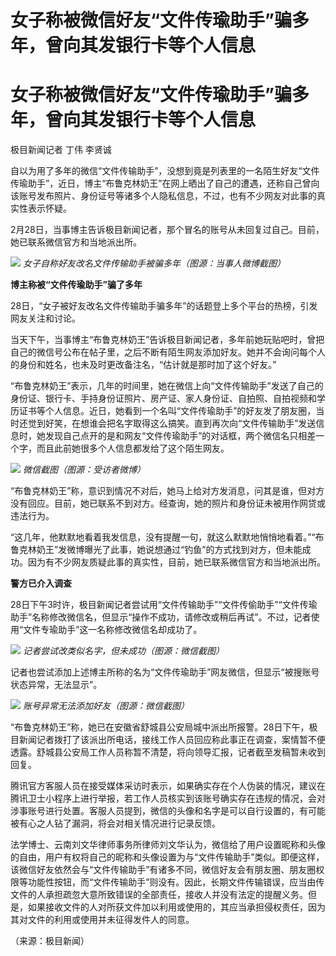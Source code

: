 # 女子称被微信好友“文件传瑜助手”骗多年，曾向其发银行卡等个人信息

# 女子称被微信好友“文件传瑜助手”骗多年，曾向其发银行卡等个人信息

极目新闻记者 丁伟 李贤诚

自以为用了多年的微信“文件传输助手”，没想到竟是列表里的一名陌生好友“文件传瑜助手”，近日，博主“布鲁克林奶王”在网上晒出了自己的遭遇，还称自己曾向该账号发布照片、身份证号等诸多个人隐私信息，不过，也有不少网友对此事的真实性表示怀疑。

2月28日，当事博主告诉极目新闻记者，那个冒名的账号从未回复过自己。目前，她已联系微信官方和当地派出所。

![](https://inews.gtimg.com/om_bt/O1NTZRFyVNz44uEhVpQoTtAnG9yHcqTAinn42-GflajFIAA/1000)
_女子自称好友改名文件传输助手被骗多年（图源：当事人微博截图）_

**博主称被“文件传瑜助手”骗了多年**

28日，“女子被好友改名文件传输助手骗多年”的话题登上多个平台的热榜，引发网友关注和讨论。

当天下午，当事博主“布鲁克林奶王”告诉极目新闻记者，多年前她玩贴吧时，曾把自己的微信号公布在帖子里，之后不断有陌生网友添加好友。她并不会询问每个人的身份和姓名，也未及时更改备注名，“估计就是那时加了这个好友。”

“布鲁克林奶王”表示，几年的时间里，她在微信上向“文件传输助手”发送了自己的身份证、银行卡、手持身份证照片、房产证、家人身份证、自拍照、自拍视频和学历证书等个人信息。近日，她看到一个名叫“文件传瑜助手”的好友发了朋友圈，当时还觉到好笑，在想谁会把名字取得这么搞笑。直到再次向“文件传输助手”发送信息时，她发现自己点开的是和网友“文件传瑜助手”的对话框，两个微信名只相差一个字，而且此前她很多个人信息都发给了这个陌生网友。

![](https://inews.gtimg.com/om_bt/OcwjLchvSEMiaOKkQ12i91njS99aC-P9I4QaDmhx2UVbsAA/1000)
_微信截图（图源：受访者微博）_

“布鲁克林奶王”称，意识到情况不对后，她马上给对方发消息，问其是谁，但对方没有回应。目前，她已联系不到对方。经查询，她的照片和身份证未被用作网贷或违法行为。

“这几年，他默默地看着我发信息，没有提醒一句，就这么默默地悄悄地看着。”“布鲁克林奶王”发微博曝光了此事，她说想通过“钓鱼”的方式找到对方，但未能成功。因为有不少网友质疑此事的真实性，目前，她已联系微信官方和当地派出所。

**警方已介入调查**

28日下午3时许，极目新闻记者尝试用“文件传输助手”“文件传偷助手”“文件传瑜助手”名称修改微信名，但显示“操作不成功，请修改或稍后再试”。不过，记者使用“文件专瑜助手”这一名称修改微信名却成功了。

![](https://inews.gtimg.com/om_bt/Of1-7cdn0UIK0V0awEz6aL-0x7XmaXKPUzf91fLZMPjy4AA/1000)
_记者尝试改类似名字，但未成功（图源：微信截图）_

记者也尝试添加上述博主所称的名为“文件传瑜助手”网友微信，但显示“被搜账号状态异常，无法显示”。

![](https://inews.gtimg.com/om_bt/OuAOCPr6Ka3E-9q6_pTD76tHymEhqNnG9csTjnjT4RCtYAA/1000)
_账号异常无法添加好友（图源：微信截图）_

“布鲁克林奶王”称，她已在安徽省舒城县公安局城中派出所报警。28日下午，极目新闻记者拨打了该派出所电话，接线工作人员回应称此事正在调查，案情暂不便透露。舒城县公安局工作人员称暂不清楚，将向领导汇报，记者截至发稿暂未收到回复。

腾讯官方客服人员在接受媒体采访时表示，如果确实存在个人伪装的情况，建议在腾讯卫士小程序上进行举报，若工作人员核实到该账号确实存在违规的情况，会对涉事账号进行处置。客服人员提到，微信的头像和名字是可以自行设置的，有可能被有心之人钻了漏洞，将会对相关情况进行记录反馈。

法学博士、云南刘文华律师事务所律师刘文华认为，微信给了用户设置昵称和头像的自由，用户有权将自己的昵称和头像设置为与“文件传输助手”类似。即便这样，该微信好友依然会与“文件传输助手”有诸多不同，微信好友会有朋友圈、朋友圈权限等功能性按钮，而“文件传输助手”则没有。因此，长期文件传输错误，应当由传文件的人承担疏忽大意所致错误的全部责任，接收人并没有法定的提醒义务。但是，如果接收文件的人对所获文件加以利用或使用的，其应当承担侵权责任，因为其对文件的利用或使用并未征得发件人的同意。

（来源：极目新闻）

